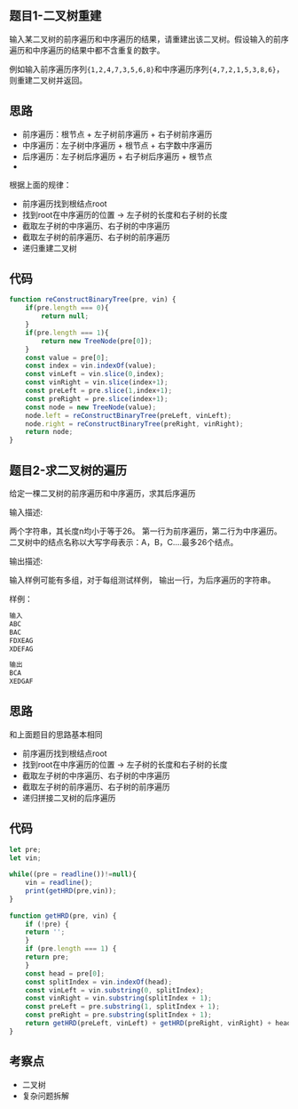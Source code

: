 <!--
 * @Descripttion: 
 * @version: 1.0.0
 * @Author: jimmiezhou
 * @Date: 2020-01-06 15:16:19
 * @LastEditors  : jimmiezhou
 * @LastEditTime : 2020-01-06 15:23:03
 -->
## 题目1-二叉树重建

输入某二叉树的前序遍历和中序遍历的结果，请重建出该二叉树。假设输入的前序遍历和中序遍历的结果中都不含重复的数字。

例如输入前序遍历序列```{1,2,4,7,3,5,6,8}```和中序遍历序列```{4,7,2,1,5,3,8,6}```，则重建二叉树并返回。

## 思路

- 前序遍历：根节点 + 左子树前序遍历 + 右子树前序遍历
- 中序遍历：左子树中序遍历 + 根节点 + 右字数中序遍历
- 后序遍历：左子树后序遍历 + 右子树后序遍历 + 根节点
- 
根据上面的规律：

- 前序遍历找到根结点root
- 找到root在中序遍历的位置 -> 左子树的长度和右子树的长度
- 截取左子树的中序遍历、右子树的中序遍历
- 截取左子树的前序遍历、右子树的前序遍历
- 递归重建二叉树

## 代码

```js
function reConstructBinaryTree(pre, vin) {
    if(pre.length === 0){
        return null;
    }
    if(pre.length === 1){
        return new TreeNode(pre[0]);
    }
    const value = pre[0];
    const index = vin.indexOf(value);
    const vinLeft = vin.slice(0,index);
    const vinRight = vin.slice(index+1);
    const preLeft = pre.slice(1,index+1);
    const preRight = pre.slice(index+1);
    const node = new TreeNode(value);
    node.left = reConstructBinaryTree(preLeft, vinLeft);
    node.right = reConstructBinaryTree(preRight, vinRight);
    return node;
}
```

## 题目2-求二叉树的遍历

给定一棵二叉树的前序遍历和中序遍历，求其后序遍历

输入描述:

两个字符串，其长度n均小于等于26。 第一行为前序遍历，第二行为中序遍历。 二叉树中的结点名称以大写字母表示：A，B，C....最多26个结点。

输出描述:

输入样例可能有多组，对于每组测试样例， 输出一行，为后序遍历的字符串。

样例：

```js
输入
ABC
BAC
FDXEAG
XDEFAG

输出
BCA
XEDGAF
```

## 思路

和上面题目的思路基本相同

- 前序遍历找到根结点root
- 找到root在中序遍历的位置 -> 左子树的长度和右子树的长度
- 截取左子树的中序遍历、右子树的中序遍历
- 截取左子树的前序遍历、右子树的前序遍历
- 递归拼接二叉树的后序遍历

## 代码

```js
let pre;
let vin;
 
while((pre = readline())!=null){
    vin = readline();
    print(getHRD(pre,vin));
}
 
function getHRD(pre, vin) {
    if (!pre) {
    return '';
    }
    if (pre.length === 1) {
    return pre;
    }
    const head = pre[0];
    const splitIndex = vin.indexOf(head);
    const vinLeft = vin.substring(0, splitIndex);
    const vinRight = vin.substring(splitIndex + 1);
    const preLeft = pre.substring(1, splitIndex + 1);
    const preRight = pre.substring(splitIndex + 1);
    return getHRD(preLeft, vinLeft) + getHRD(preRight, vinRight) + head;
}
```

## 考察点

- 二叉树
- 复杂问题拆解